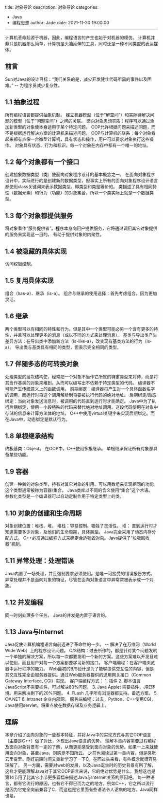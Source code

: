 title: 对象导论
description: 对象导论
categories: 
  - Java
  - 编程思想
author: Jade
date: 2021-11-30 19:00:00
---
计算机革命起源于机器，因此，编程语言的产生也始于对机器的模仿。
计算机并非只是机器那么简单，计算机是头脑延伸的工具，同时还是一种不同类型的表达媒体。
## 前言
Sun对Java的设计目标：“我们关系的是，减少开发健壮代码所需的事件以及困难。” -- 为程序员减少复杂性。

## 1.1 抽象过程
所有编程语言都提供抽象机制。
建立机器模型（位于“解空间”）和实际待解决问题的模型（位于“问题空间”）之间的关联。
面向对象思想实质：程序可以通过添加新类型的对象使本身适用于某个特定问题。
OOP允许根据问题来描述问题，而不是根据运行解决方案的计算机来描述问题。
OOP与计算机的联系：每个对象看起来都有点像一台微型计算机，具有状态和操作，用户可以要求对象执行这些操作。
对象具有状态、行为和标识。每一个对象在内存中都有一个唯一的地址。

## 1.2 每个对象都有一个接口
创建抽象数据类型（类）使面向对象程序设计的基本概念之一。
在面向对象程序设计中，实际进行的是创建新的数据类型，但事实上所有的面向对象程序设计语言都使用class关键词来表示数据类型。即类型和类是等价的。
类描述了具有相同特性（数据元素）和行为（功能）的对象集合，所以一个类实际上就是一个数据类型。

## 1.3 每个对象都提供服务
将对象看作“服务提供者”。程序本身向用户提供服务，它将通过调用其它对象提供的服务来实现这一目的。
有助于提供对象的内聚性。

## 1.4 被隐藏的具体实现
访问权限控制。

## 1.5 复用具体实现
组合（has-a）、继承（is-a）。
组合与继承的使用选择：首先考虑组合，因为更加灵活。

## 1.6 继承
两个类型可以有相同的特性和行为，但是其中一个类型可能必另一个含有更多的特性，并且可以处理更多的消息（或以不同的方式来处理消息）。
基类与导出类产生差异方法：在导出类中添加新方法（is-like-a），改变现有基类方法的行为（is-a）。
导出类与基类具有相同的类型，但表示完全相同的类型。

## 1.7 伴随多态的可转换对象
处理类型的层次结构使，经常把一个对象不当作它所属的特定类型来对待，而是将其当作基类的对象来堆到。从而可以编写出不依赖于特定类型的代码。
编译器不可能产生传统意义上的函数调用。
前期绑定：编译器将产生对一个具体函数名字的调用，而运行时将这个调用解析到将要被执行代码的绝对地址。
后期绑定/动态绑定：当向对象发送消息时，被调用的代码直到运行时才能确定。
Java中为了执行后期绑定，使用一小段特殊的代码来替代绝对地址调用。这段代码使用在对象中存储的信息来计算方法体的地址。
C++中使用virtual关键字来实现后期绑定。而在Java中，动态绑定是默认行为。

## 1.8 单根继承结构
终极基类：Object。
在OOP中，C++使用多根继承。
单根继承保证所有对象都具备某些功能。

## 1.9 容器
创建一种新的对象类型，持有对其它对象的引用。可以用数组来实现相同的功能。这个类型通常被称为容器/集合。
Java类库以不同的含义使用“集合”这个术语。
参数化类型是一个编译器可以自动定制作用于特定类型上的类。

## 1.10 对象的创建和生命周期
对象创建位置：堆栈、堆。
堆栈：容易控制、牺牲了灵活性。
堆： 直到运行时才知道需要多少对象，及他们的生命周期，具体类型。
Java完全采用了动态内存分配方式。
C++必须通过编程方式来确定合适销毁对象。Java提供了“垃圾回收器”机制。

## 1.11 异常处理：处理错误
Java内置了一场处理，并且强制要求必须使用。是唯一可接受的错误报告方式。
异常处理并不是面向对象的特征，尽管在面向对象语言中异常常被表示成一个对象。

## 1.12 并发编程
同一时刻处理多个任务。
Java的并发是内置于语言的。

## 1.13 Java与Internet
Java促使计算机编程语言向前迈进了革命性的一步。 -- 解决了在万维网（World Wide Web）上的程序设计问题。
C/S结构：过去所作的，都是针对某个问题发明一个单独的解决方案，所以每一次都要发明一个新的方案。这些方案难以开发且难以使用，而且用户对每一个方案都要学习新的接口。
客户端编程：在客户端浏览器中运行程序的能力。
Web最初的B/S设计是为了能够提供交互性的内容，但是其交互性完全由服务器提供。通过Web服务器提供的通用网关接口（Common Gateway Interface, CGI）实现。
客户端编程方式：
    1. 插件
    2. 脚本语言 JavaScript不需要插件。可以解决80%问题。
    3. Java Applet 需要插件，JRE环境。用来解决剩下的20%问题。
    4. FLash 几乎所有浏览器都支持。备选方案。
    5. C#.NET
    6. Intranet 企业内部网。
服务端编程：过去，Python、C++使用CGI，Java使用servlet。将重点放在数据存储及业务逻辑上。

## 理解
本章介绍了面向对象的一些基本特征，并将Java中的实现方式与其它OOP语言（主要是C++）做了对比，体现出Java语言的优势。
理解本章内容需要过程编程及面向对象背景有一定的了解，从而更能感受到面向对象的优势。如果一上来就使用面向对象，甚至Java，则感觉不知所云。
之前也阅读过第一章内容，但是感觉云里雾里。刚好前段时间又重新学习了一下C，在回过头来看，有些概念就很容易理解了。
另一方面，需要对web的发展，以及Java诞生时的历史背景有所了解，这样才更能理解Java对于其它OOP语言来说，它的绝对优势是什么。我想这也是第14节用了比其它小节更多篇幅来描述Java与Internet关系的原因吧。
每一种语言，都有它流行的原因，也有它不得已而为之的地方。例如C++，它之所以流行是因为它完全向前兼容了C，而这也是它里面有些语法令人诟病的地方。Java同样也是。
